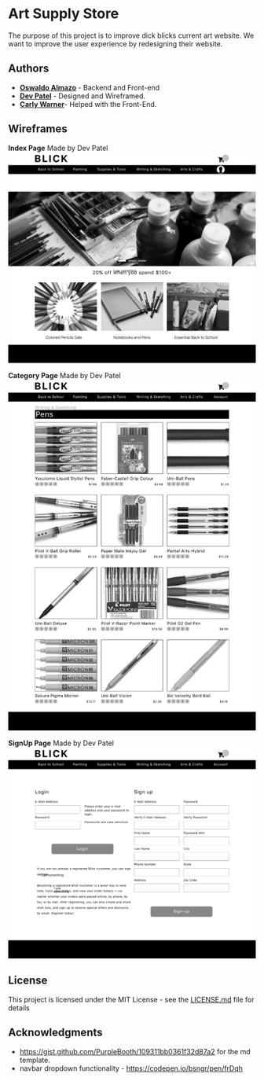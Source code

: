 # Art Supply Store

The purpose of this project is to improve dick blicks current art website. We want to improve the user experience by redesigning their website.

## Authors

* **[Oswaldo Almazo](https://www.linkedin.com/in/oswaldo-almazo-bb4004112/)** - Backend and Front-end
* **[Dev Patel](https://www.linkedin.com/in/dev-patel-b8b041148)** -  Designed and Wireframed.
 * **[Carly Warner](https://github.com/cwarner523)**-
 Helped with the Front-End.

## Wireframes

 **Index Page**
    Made by Dev Patel
![Index Page](/wireframes/index_wireframe.png)

 **Category Page**
  Made by Dev Patel
![Category Page](/wireframes/category-page_wireframe.png)

 **SignUp Page**
    Made by Dev Patel
![SignUp Page](/wireframes/signup_wireframe.png)


## License

This project is licensed under the MIT License - see the [LICENSE.md](LICENSE.md) file for details

## Acknowledgments

* https://gist.github.com/PurpleBooth/109311bb0361f32d87a2 for the md template.
* navbar dropdown functionality - https://codepen.io/bsngr/pen/frDqh
